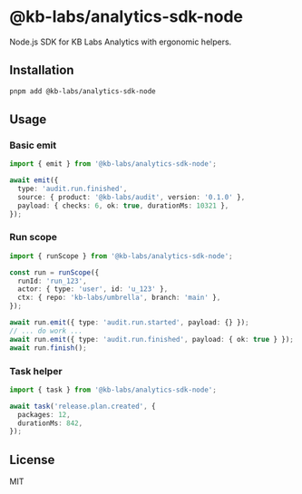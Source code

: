 # @kb-labs/analytics-sdk-node

Node.js SDK for KB Labs Analytics with ergonomic helpers.

## Installation

```bash
pnpm add @kb-labs/analytics-sdk-node
```

## Usage

### Basic emit

```typescript
import { emit } from '@kb-labs/analytics-sdk-node';

await emit({
  type: 'audit.run.finished',
  source: { product: '@kb-labs/audit', version: '0.1.0' },
  payload: { checks: 6, ok: true, durationMs: 10321 },
});
```

### Run scope

```typescript
import { runScope } from '@kb-labs/analytics-sdk-node';

const run = runScope({
  runId: 'run_123',
  actor: { type: 'user', id: 'u_123' },
  ctx: { repo: 'kb-labs/umbrella', branch: 'main' },
});

await run.emit({ type: 'audit.run.started', payload: {} });
// ... do work ...
await run.emit({ type: 'audit.run.finished', payload: { ok: true } });
await run.finish();
```

### Task helper

```typescript
import { task } from '@kb-labs/analytics-sdk-node';

await task('release.plan.created', {
  packages: 12,
  durationMs: 842,
});
```

## License

MIT

